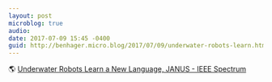 ```yaml
---
layout: post
microblog: true
audio: 
date: 2017-07-09 15:45 -0400
guid: http://benhager.micro.blog/2017/07/09/underwater-robots-learn.html
---
```

🌎 [Underwater Robots Learn a New Language, JANUS - IEEE Spectrum](http://spectrum.ieee.org/video/telecom/standards/underwater-robots-learn-a-new-language-janus)
